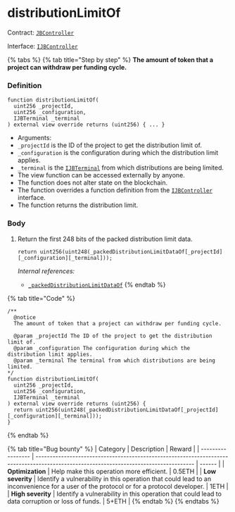 # distributionLimitOf

Contract: [`JBController`](../)​‌

Interface: [`IJBController`](../../../../interfaces/ijbcontroller.md)

{% tabs %}
{% tab title="Step by step" %}
**The amount of token that a project can withdraw per funding cycle.**

### Definition

```solidity
function distributionLimitOf(
  uint256 _projectId,
  uint256 _configuration,
  IJBTerminal _terminal
) external view override returns (uint256) { ... }
```

* Arguments:
* `_projectId` is the ID of the project to get the distribution limit of.
* `_configuration` is the configuration during which the distribution limit applies.
* `_terminal` is the [`IJBTerminal`](../../../../interfaces/ijbterminal.md) from which distributions are being limited.
* The view function can be accessed externally by anyone.
* The function does not alter state on the blockchain.
* The function overrides a function definition from the [`IJBController`](../../../../interfaces/ijbcontroller.md) interface.
* The function returns the distribution limit.

### Body

1.  Return the first 248 bits of the packed distribution limit data.

    ```solidity
    return uint256(uint248(_packedDistributionLimitDataOf[_projectId][_configuration][_terminal]));
    ```

    _Internal references:_

    * [`_packedDistributionLimitDataOf`](../properties/\_packeddistributionlimitdataof.md)
{% endtab %}

{% tab title="Code" %}
```solidity
/**
  @notice 
  The amount of token that a project can withdraw per funding cycle.

  @param _projectId The ID of the project to get the distribution limit of.
  @param _configuration The configuration during which the distribution limit applies.
  @param _terminal The terminal from which distributions are being limited. 
*/
function distributionLimitOf(
  uint256 _projectId,
  uint256 _configuration,
  IJBTerminal _terminal
) external view override returns (uint256) {
  return uint256(uint248(_packedDistributionLimitDataOf[_projectId][_configuration][_terminal]));
}
```
{% endtab %}

{% tab title="Bug bounty" %}
| Category          | Description                                                                                                                            | Reward |
| ----------------- | -------------------------------------------------------------------------------------------------------------------------------------- | ------ |
| **Optimization**  | Help make this operation more efficient.                                                                                               | 0.5ETH |
| **Low severity**  | Identify a vulnerability in this operation that could lead to an inconvenience for a user of the protocol or for a protocol developer. | 1ETH   |
| **High severity** | Identify a vulnerability in this operation that could lead to data corruption or loss of funds.                                        | 5+ETH  |
{% endtab %}
{% endtabs %}
